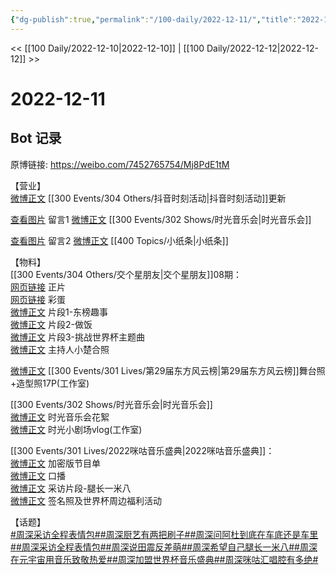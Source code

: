 ```yaml
---
{"dg-publish":true,"permalink":"/100-daily/2022-12-11/","title":"2022-12-11"}
---
```



<< [[100 Daily/2022-12-10\|2022-12-10]] | [[100 Daily/2022-12-12\|2022-12-12]] >>

# 2022-12-11

## Bot 记录

原博链接: https://weibo.com/7452765754/Mj8PdE1tM

【营业】  
[微博正文](https://m.weibo.cn/6466290670/4845450136130483) [[300 Events/304 Others/抖音时刻活动\|抖音时刻活动]]更新

[查看图片](https://wx2.sinaimg.cn/large/0088n2Pggy1h9088hzp95j30yi0ivwfu.jpg) 留言1 [微博正文](https://m.weibo.cn/1355837881/4845505564378766) [[300 Events/302 Shows/时光音乐会\|时光音乐会]]

[查看图片](https://wx4.sinaimg.cn/large/0088n2Pggy1h9088nzagej30yi0a4q3q.jpg) 留言2 [微博正文](https://m.weibo.cn/1736988591/4845243956206532) [[400 Topics/小纸条\|小纸条]]

【物料】  
[[300 Events/304 Others/交个星朋友\|交个星朋友]]08期：  
[网页链接](https://weibo.cn/sinaurl?u=https%3A%2F%2Fbp-share.bestv.com.cn%2Fbp-share%2FsharePage.html%3FtitleId%3D557532%26contentId%3D-1%26currentEpisode%3D0%26modelType%3D1%26curModel%3D0%26version%3D4.9.6%26platform%3Dios) 正片  
[网页链接](https://weibo.cn/sinaurl?u=https%3A%2F%2Fbp-share.bestv.com.cn%2Fbp-share%2FsharePage.html%3FtitleId%3D557526%26contentId%3D-1%26currentEpisode%3D0%26modelType%3D1%26curModel%3D0%26version%3D4.9.6%26platform%3Dios) 彩蛋  
[微博正文](https://m.weibo.cn/7779932378/4845461468874354) 片段1-东榜趣事  
[微博正文](https://m.weibo.cn/7779932378/4845466501514041) 片段2-做饭  
[微博正文](https://m.weibo.cn/7779932378/4845470281898377) 片段3-挑战世界杯主题曲  
[微博正文](https://m.weibo.cn/5744289682/4845519630771552) 主持人小楚合照

[微博正文](https://m.weibo.cn/7478855230/4845492825754071) [[300 Events/301 Lives/第29届东方风云榜\|第29届东方风云榜]]舞台照+造型照17P(工作室)

[[300 Events/302 Shows/时光音乐会\|时光音乐会]]  
[微博正文](https://m.weibo.cn/7703778879/4845445119476812) 时光音乐会花絮  
[微博正文](https://m.weibo.cn/7478855230/4845534130734458) 时光小剧场vlog(工作室)

[[300 Events/301 Lives/2022咪咕音乐盛典\|2022咪咕音乐盛典]]：  
[微博正文](https://m.weibo.cn/1867028705/4845205419723337) 加密版节目单  
[微博正文](https://m.weibo.cn/1867028705/4845550182865980) 口播  
[微博正文](https://m.weibo.cn/1867028705/4845538866628208) 采访片段-腿长一米八  
[微博正文](https://m.weibo.cn/1867028705/4845501742323755) 签名照及世界杯周边福利活动

【话题】  
[#周深采访全程表情包#](https://s.weibo.com/weibo?q=%23%E5%91%A8%E6%B7%B1%E9%87%87%E8%AE%BF%E5%85%A8%E7%A8%8B%E8%A1%A8%E6%83%85%E5%8C%85%23)[#周深厨艺有两把刷子#](https://s.weibo.com/weibo?q=%23%E5%91%A8%E6%B7%B1%E5%8E%A8%E8%89%BA%E6%9C%89%E4%B8%A4%E6%8A%8A%E5%88%B7%E5%AD%90%23)[#周深问阿杜到底在车底还是车里#](https://s.weibo.com/weibo?q=%23%E5%91%A8%E6%B7%B1%E9%97%AE%E9%98%BF%E6%9D%9C%E5%88%B0%E5%BA%95%E5%9C%A8%E8%BD%A6%E5%BA%95%E8%BF%98%E6%98%AF%E8%BD%A6%E9%87%8C%23)[#周深采访全程表情包#](https://s.weibo.com/weibo?q=%23%E5%91%A8%E6%B7%B1%E9%87%87%E8%AE%BF%E5%85%A8%E7%A8%8B%E8%A1%A8%E6%83%85%E5%8C%85%23)[#周深说田震反差萌#](https://s.weibo.com/weibo?q=%23%E5%91%A8%E6%B7%B1%E8%AF%B4%E7%94%B0%E9%9C%87%E5%8F%8D%E5%B7%AE%E8%90%8C%23)[#周深希望自己腿长一米八#](https://s.weibo.com/weibo?q=%23%E5%91%A8%E6%B7%B1%E5%B8%8C%E6%9C%9B%E8%87%AA%E5%B7%B1%E8%85%BF%E9%95%BF%E4%B8%80%E7%B1%B3%E5%85%AB%23)[#周深在元宇宙用音乐致敬热爱#](https://s.weibo.com/weibo?q=%23%E5%91%A8%E6%B7%B1%E5%9C%A8%E5%85%83%E5%AE%87%E5%AE%99%E7%94%A8%E9%9F%B3%E4%B9%90%E8%87%B4%E6%95%AC%E7%83%AD%E7%88%B1%23)[#周深加盟世界杯音乐盛典#](https://s.weibo.com/weibo?q=%23%E5%91%A8%E6%B7%B1%E5%8A%A0%E7%9B%9F%E4%B8%96%E7%95%8C%E6%9D%AF%E9%9F%B3%E4%B9%90%E7%9B%9B%E5%85%B8%23)[#周深咪咕汇唱腔有多绝#](https://s.weibo.com/weibo?q=%23%E5%91%A8%E6%B7%B1%E5%92%AA%E5%92%95%E6%B1%87%E5%94%B1%E8%85%94%E6%9C%89%E5%A4%9A%E7%BB%9D%23)
